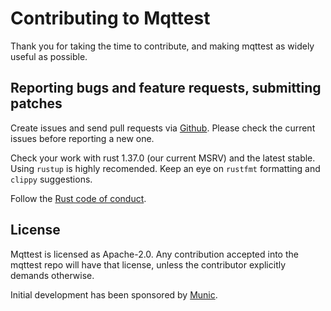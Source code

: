 # Contributing to Mqttest

Thank you for taking the time to contribute, and making mqttest as widely useful as
possible.

## Reporting bugs and feature requests, submitting patches

Create issues and send pull requests via [Github](https://github.com/vincentdephily/mqttest). Please
check the current issues before reporting a new one.

Check your work with rust 1.37.0 (our current MSRV) and the latest stable. Using `rustup` is highly
recomended. Keep an eye on `rustfmt` formatting and `clippy` suggestions.

Follow the [Rust code of conduct](https://www.rust-lang.org/en-US/conduct.html).

## License

Mqttest is licensed as Apache-2.0. Any contribution accepted into the mqttest repo will have that
license, unless the contributor explicitly demands otherwise.

Initial development has been sponsored by [Munic](https://munic.io/).
